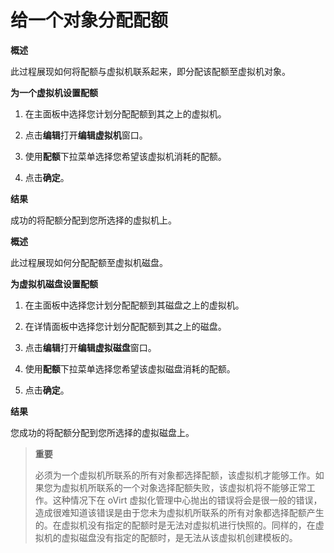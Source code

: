 # 给一个对象分配配额

**概述**

此过程展现如何将配额与虚拟机联系起来，即分配该配额至虚拟机对象。

**为一个虚拟机设置配额**

1. 在主面板中选择您计划分配配额到其之上的虚拟机。

1. 点击**编辑**打开**编辑虚拟机**窗口。

1. 使用**配额**下拉菜单选择您希望该虚拟机消耗的配额。

1. 点击**确定**。

**结果**

成功的将配额分配到您所选择的虚拟机上。

**概述**

此过程展现如何分配配额至虚拟机磁盘。

**为虚拟机磁盘设置配额**

1. 在主面板中选择您计划分配配额到其磁盘之上的虚拟机。

1. 在详情面板中选择您计划分配配额到其之上的磁盘。

1. 点击**编辑**打开**编辑虚拟磁盘**窗口。

1. 使用**配额**下拉菜单选择您希望该虚拟磁盘消耗的配额。

1. 点击**确定**。

**结果**

您成功的将配额分配到您所选择的虚拟磁盘上。

> **重要**
>
> 必须为一个虚拟机所联系的所有对象都选择配额，该虚拟机才能够工作。如果您为虚拟机所联系的一个对象选择配额失败，该虚拟机将不能够正常工作。这种情况下在 oVirt 虚拟化管理中心抛出的错误将会是很一般的错误，造成很难知道该错误是由于您未为虚拟机所联系的所有对象都选择配额产生的。在虚拟机没有指定的配额时是无法对虚拟机进行快照的。同样的，在虚拟机的虚拟磁盘没有指定的配额时，是无法从该虚拟机创建模板的。

